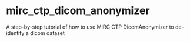 # mirc_ctp_dicom_anonymizer
A step-by-step tutorial of how to use MIRC CTP DicomAnonymizer to de-identify a dicom dataset
